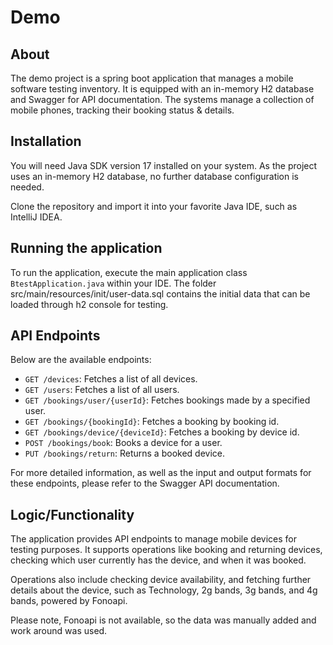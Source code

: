 # Demo

## About

The demo project is a spring boot application that manages a mobile software testing inventory. It is equipped with an in-memory H2 database and Swagger for API documentation. The systems manage a collection of mobile phones, tracking their booking status & details.

## Installation

You will need Java SDK version 17 installed on your system. As the project uses an in-memory H2 database, no further database configuration is needed.

Clone the repository and import it into your favorite Java IDE, such as IntelliJ IDEA.

## Running the application

To run the application, execute the main application class `BtestApplication.java` within your IDE.
The folder src/main/resources/init/user-data.sql contains the initial data that can be loaded through h2 console for testing.

## API Endpoints

Below are the available endpoints:

- `GET /devices`: Fetches a list of all devices.
- `GET /users`: Fetches a list of all users.
- `GET /bookings/user/{userId}`: Fetches bookings made by a specified user.
- `GET /bookings/{bookingId}`: Fetches a booking by booking id.
- `GET /bookings/device/{deviceId}`: Fetches a booking by device id.
- `POST /bookings/book`: Books a device for a user.
- `PUT /bookings/return`: Returns a booked device.

For more detailed information, as well as the input and output formats for these endpoints, please refer to the Swagger API documentation.

## Logic/Functionality

The application provides API endpoints to manage mobile devices for testing purposes. It supports operations like booking and returning devices, checking which user currently has the device, and when it was booked.

Operations also include checking device availability, and fetching further details about the device, such as Technology, 2g bands, 3g bands, and 4g bands, powered by Fonoapi.

Please note, Fonoapi is not available, so the data was manually added and work around was used.
